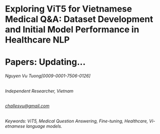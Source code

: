 # Exploring ViT5 for Vietnamese Medical Q&A: Dataset Development and Initial Model Performance in Healthcare NLP
# Papers: Updating...
###### Nguyen Vu Tuong[0009-0001-7506-0126]
###### Independent Researcher, Vietnam 
###### challesvu@gmail.com
###### Keywords: ViT5, Medical Question Answering, Fine-tuning, Healthcare, Vi-etnamese language models.
